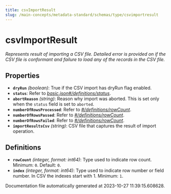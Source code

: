 ```yaml
---
title: csvImportResult
slug: /main-concepts/metadata-standard/schemas/type/csvimportresult
---
```


# csvImportResult

*Represents result of importing a CSV file. Detailed error is provided on if the CSV file is conformant and failure to load any of the records in the CSV file.*

## Properties

- **`dryRun`** *(boolean)*: True if the CSV import has dryRun flag enabled.
- **`status`**: Refer to *[basic.json#/definitions/status](#sic.json#/definitions/status)*.
- **`abortReason`** *(string)*: Reason why import was aborted. This is set only when the `status` field is set to `aborted`.
- **`numberOfRowsProcessed`**: Refer to *[#/definitions/rowCount](#definitions/rowCount)*.
- **`numberOfRowsPassed`**: Refer to *[#/definitions/rowCount](#definitions/rowCount)*.
- **`numberOfRowsFailed`**: Refer to *[#/definitions/rowCount](#definitions/rowCount)*.
- **`importResultsCsv`** *(string)*: CSV file that captures the result of import operation.
## Definitions

- <a id="definitions/rowCount"></a>**`rowCount`** *(integer, format: int64)*: Type used to indicate row count. Minimum: `0`. Default: `0`.
- <a id="definitions/index"></a>**`index`** *(integer, format: int64)*: Type used to indicate row number or field number. In CSV the indexes start with 1. Minimum: `1`.


Documentation file automatically generated at 2023-10-27 11:39:15.608628.
